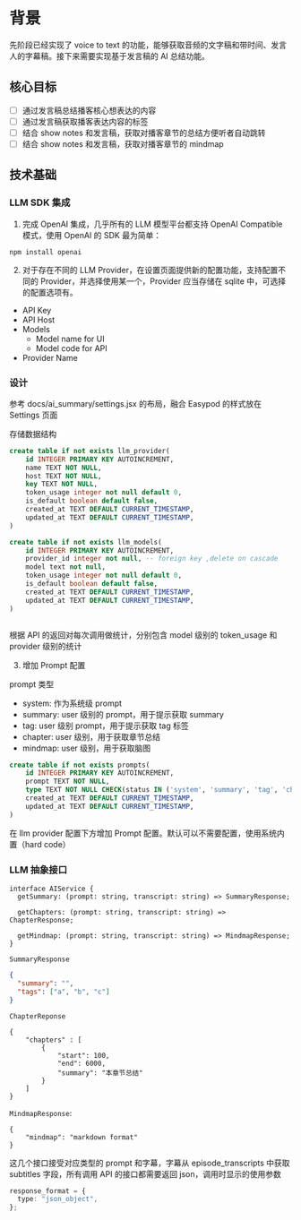 # 背景

先阶段已经实现了 voice to text 的功能，能够获取音频的文字稿和带时间、发言人的字幕稿。接下来需要实现基于发言稿的 AI 总结功能。

## 核心目标

- [ ] 通过发言稿总结播客核心想表达的内容
- [ ] 通过发言稿获取播客表达内容的标签
- [ ] 结合 show notes 和发言稿，获取对播客章节的总结方便听者自动跳转
- [ ] 结合 show notes 和发言稿，获取对播客章节的 mindmap

## 技术基础

### LLM SDK 集成

1. 完成 OpenAI 集成，几乎所有的 LLM 模型平台都支持 OpenAI Compatible 模式，使用 OpenAI 的 SDK 最为简单：

```
npm install openai
```

2. 对于存在不同的 LLM Provider，在设置页面提供新的配置功能，支持配置不同的 Provider，并选择使用某一个，Provider 应当存储在 sqlite 中，可选择的配置选项有。

- API Key
- API Host
- Models
  - Model name for UI
  - Model code for API
- Provider Name

### 设计

参考 docs/ai_summary/settings.jsx 的布局，融合 Easypod 的样式放在 Settings 页面

存储数据结构

```sql
create table if not exists llm_provider(
    id INTEGER PRIMARY KEY AUTOINCREMENT,
    name TEXT NOT NULL,
    host TEXT NOT NULL,
    key TEXT NOT NULL,
    token_usage integer not null default 0,
    is_default boolean default false,
    created_at TEXT DEFAULT CURRENT_TIMESTAMP,
    updated_at TEXT DEFAULT CURRENT_TIMESTAMP,
)

create table if not exists llm_models(
    id INTEGER PRIMARY KEY AUTOINCREMENT,
    provider_id integer not null, -- foreign key ,delete on cascade
    model text not null,
    token_usage integer not null default 0,
    is_default boolean default false,
    created_at TEXT DEFAULT CURRENT_TIMESTAMP,
    updated_at TEXT DEFAULT CURRENT_TIMESTAMP,
)



```

根据 API 的返回对每次调用做统计，分别包含 model 级别的 token_usage 和 provider 级别的统计

3. 增加 Prompt 配置

prompt 类型

- system: 作为系统级 prompt
- summary: user 级别的 prompt，用于提示获取 summary
- tag: user 级别 prompt，用于提示获取 tag 标签
- chapter: user 级别，用于获取章节总结
- mindmap: user 级别，用于获取脑图

```sql
create table if not exists prompts(
	id INTEGER PRIMARY KEY AUTOINCREMENT,
    prompt TEXT NOT NULL,
	type TEXT NOT NULL CHECK(status IN ('system', 'summary', 'tag', 'chapters', 'mindmap')),
    created_at TEXT DEFAULT CURRENT_TIMESTAMP,
    updated_at TEXT DEFAULT CURRENT_TIMESTAMP,
)
```

在 llm provider 配置下方增加 Prompt 配置。默认可以不需要配置，使用系统内置（hard code）

### LLM 抽象接口

```tsx
interface AIService {
  getSummary: (prompt: string, transcript: string) => SummaryResponse;

  getChapters: (prompt: string, transcript: string) => ChapterResponse;

  getMindmap: (prompt: string, transcript: string) => MindmapResponse;
}
```

`SummaryResponse`

```json
{
  "summary": "",
  "tags": ["a", "b", "c"]
}
```

`ChapterReponse`

```
{
	"chapters" : [
		{
			"start": 100,
			"end": 6000,
			"summary": "本章节总结"
		}
	]
}
```

`MindmapResponse`:

```
{
	"mindmap": "markdown format"
}
```

这几个接口接受对应类型的 prompt 和字幕，字幕从 episode_transcripts 中获取 subtitles 字段，所有调用 API 的接口都需要返回 json，调用时显示的使用参数

```ts
response_format = {
  type: "json_object",
};
```
